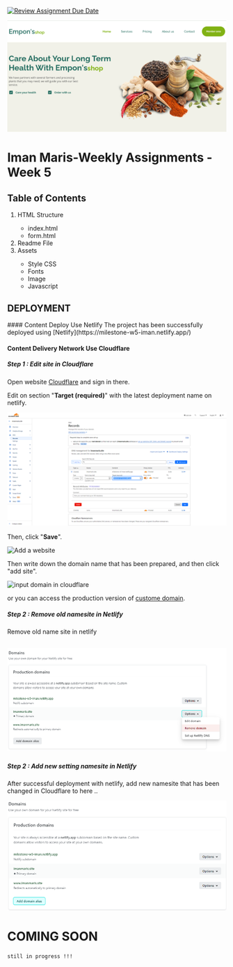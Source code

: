 [![Review Assignment Due Date](https://classroom.github.com/assets/deadline-readme-button-24ddc0f5d75046c5622901739e7c5dd533143b0c8e959d652212380cedb1ea36.svg)](https://classroom.github.com/a/f6dTnkNL)

<img src="assets/img/web.png">

<h1>Iman Maris-Weekly Assignments - Week 5</h1>

<div>
<h2>Table of Contents</h2>
<ol>
<li>HTML Structure</li><ul>
<li>index.html</li>
<li>form.html</li>
</ul>
<li>Readme File</li>
<li>Assets</li>
<ul>
    <li>Style CSS</li>
    <li>Fonts</li>
    <li>Image</li>
    <li>Javascript</li></ul>

</div>

<h2>DEPLOYMENT</H2>
#### Content Deploy Use Netlify
The project has been successfully deployed using [Netlify](https://milestone-w5-iman.netlify.app/)

#### Content Delivery Network Use Cloudflare
##### Step 1 : Edit site in Cloudflare
Open website [Cloudflare](https://www.cloudflare.com/) and sign in there. 

Edit on section "<b>Target (required)</b>" with the latest deployment name on netlify.

![sign in at cloudflare](/assets/img/CNAME_UPDATE.png)

Then, click "<b>Save</b>".

![Add a website](/image%20readme/connect2.png)

Then write down the domain name that has been prepared, and then click "add site".

![input domain in cloudflare](/image%20readme/connect3.png)

 or you can access the production version of [custome domain](https://imanmaris.site/). </div>

##### Step 2 : Remove old namesite in Netlify
Remove old name site in netlify

![remove old namesite](/assets/img/REMOVE.png)
---
##### Step 2 : Add new setting namesite in Netlify
After successful deployment with netlify, add new namesite that has been changed in Cloudflare to here ..

![add namesite](/assets/img/ADD.png)





<h1>COMING SOON</h1>

`still in progress !!!`